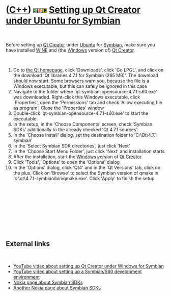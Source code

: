 
 

 

 

 

 

([C++](Cpp.md)) ![Qt Creator](PicQtCreator.png)![Ubuntu](PicUbuntu.png)![Symbian](PicSymbian.png) [Setting up Qt Creator under Ubuntu for Symbian](CppSettingUpQtCreatorUbuntuSymbian.md)
===========================================================================================================================================================================================

 

Before setting up [Qt Creator](CppQtCreator.md) under
[Ubuntu](CppUbuntu.md) for [Symbian](CppSymbian.md), make sure you
have installed [WINE](CppWine.md) and (the [Windows](CppWindows.md)
version of) [Qt Creator](CppQtCreator.md).

 

1.  Go to [the Qt homepage](http://www.qt.nokia.com), click 'Downloads',
    click 'Go LPGL', and click on the download 'Qt libraries 4.7.1 for
    Symbian (265 MB)'. The download should now start. Some browsers warn
    you, because the file is a Windows executable, but this can safely
    be ignored in this case
2.  Navigate to the folder where 'qt-symbian-opensource-4.7.1-s60.exe'
    was downloaded. Right-click this Windows executable, click
    'Properties', open the 'Permissions' tab and check 'Allow executing
    file as program'. Close the 'Properties' window
3.  Double-click 'qt-symbian-opensource-4.7.1-s60.exe' to start
    the executable.
4.  In the setup, in the 'Choose Components' screen, check 'Symbian
    SDKs' additionally to the already checked 'Qt 4.7.1 sources'.
5.  In the 'Choose Install' dialog, set the destination folder to
    'C:\\Qt\\4.7.1-symbian'
6.  In the 'Select Symbian SDK directories', just click 'Next'
7.  In the 'Choose Start Menu Folder', just click 'Next' and
    installation starts
8.  After the installation, start the [Windows](CppWindows.md) version
    of [Qt Creator](CppQtCreator.md)
9.  Click 'Tools', 'Options' to open the 'Options' dialog
10. In the 'Options' dialog, click 'Qt4' and in the 'Qt Versions' tab,
    click on the plus. Click on 'Browse' to select the Symbian version
    of qmake in 'c:\\qt\\4.7.1-symbian\\bin\\qmake.exe'. Click 'Apply'
    to finish the setup

 

 

 

 

 

External links
--------------

 

-   [YouTube video about setting up Qt Creator under Windows for
    Symbian](http://www.youtube.com/watch?v=bGJOQTkdttM)
-   [YouTube video about setting up a Symbian/S60 development
    environment](http://www.youtube.com/watch?v=5BgMJS3wC28)
-   [Nokia page about Symbian SDKs](http://www.bit.ly/s60sdk)
-   [Another Nokia page about Symbian
    SDKs](http://www.forum.nokia.com/Library/Tools_and_downloads/Other/Symbian_SDKs)

 

 

 

 

 

 

